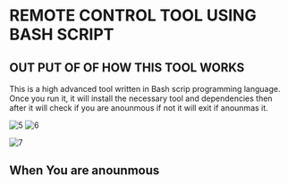 # REMOTE CONTROL TOOL USING BASH SCRIPT
## OUT PUT OF OF HOW THIS TOOL WORKS 

This is a high advanced tool written in Bash scrip programming language. Once you run it, it will install the necessary tool and dependencies 
then after it will check if you are anounmous if not it will exit if anounmas it.


![5](https://github.com/user-attachments/assets/8ad21d07-72b2-4d07-b44a-fb37b61d2d5f)
![6](https://github.com/user-attachments/assets/bac1ed84-a640-4a60-9cb2-3f5cd0e42985)

![7](https://github.com/user-attachments/assets/c836b74c-ec52-4bde-89ca-9d1dc3b12e50)

## When You are anounmous 
